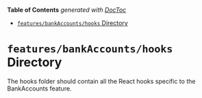 <!-- START doctoc generated TOC please keep comment here to allow auto update -->
<!-- DON'T EDIT THIS SECTION, INSTEAD RE-RUN doctoc TO UPDATE -->

**Table of Contents** _generated with [DocToc](https://github.com/thlorenz/doctoc)_

- [`features/bankAccounts/hooks` Directory](#featuresbankaccountshooks-directory)

<!-- END doctoc generated TOC please keep comment here to allow auto update -->

# `features/bankAccounts/hooks` Directory

The hooks folder should contain all the React hooks specific to the BankAccounts feature.
